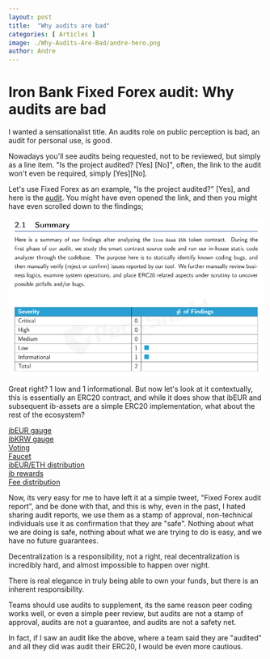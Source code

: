 ```yaml
---
layout: post
title:  "Why audits are bad"
categories: [ Articles ]
image: ./Why-Audits-Are-Bad/andre-hero.png
author: Andre
---
```


# Iron Bank Fixed Forex audit: Why audits are bad

I wanted a sensationalist title. An audits role on public perception is bad, an audit for personal use, is good.

Nowadays you'll see audits being requested, not to be reviewed, but simply as a line item. "Is the project audited? \[Yes\] \[No\]", often, the link to the audit won't even be required, simply \[Yes\]\[No\].

Let's use Fixed Forex as an example, "Is the project audited?" \[Yes\], and here is the [audit](https://github.com/andrecronje/fixed-forex-audit/blob/main/PeckShield-Audit-Report-ERC20-ibEUR-v1.0.pdf). You might have even opened the link, and then you might have even scrolled down to the findings;

![](1.png)

Great right? 1 low and 1 informational. But now let's look at it contextually, this is essentially an ERC20 contract, and while it does show that ibEUR and subsequent ib-assets are a simple ERC20 implementation, what about the rest of the ecosystem?

[ibEUR gauge](https://etherscan.io/address/0x9d7ca778d067045a9d6b871c9d28589875308018)  
[ibKRW gauge](https://etherscan.io/address/0x8992fd229b574b8083de1249bc6fd3711fda45dd)  
[Voting](https://etherscan.io/address/0xd9c8620c0c0b866b7b5180d2d70093165340326d)  
[Faucet](https://etherscan.io/address/0x7d254d9adc588126edaee52a1029278180a802e8)  
[ibEUR/ETH distribution](https://etherscan.io/address/0x1da8a6fe33bd35b99505d67843eec9fa124f2d4b)  
[ib rewards](https://etherscan.io/address/0x83893c4a42f8654c2dd4ff7b4a7cd0e33ae8c859)  
[Fee distribution](https://etherscan.io/address/0x27761efeb0c7b411e71d0fd0aee5dde35c810cc2)

Now, its very easy for me to have left it at a simple tweet, "Fixed Forex audit report", and be done with that, and this is why, even in the past, I hated sharing audit reports, we use them as a stamp of approval, non-technical individuals use it as confirmation that they are "safe". Nothing about what we are doing is safe, nothing about what we are trying to do is easy, and we have no future guarantees.

Decentralization is a responsibility, not a right, real decentralization is incredibly hard, and almost impossible to happen over night.

There is real elegance in truly being able to own your funds, but there is an inherent responsibility.

Teams should use audits to supplement, its the same reason peer coding works well, or even a simple peer review, but audits are not a stamp of approval, audits are not a guarantee, and audits are not a safety net.

In fact, if I saw an audit like the above, where a team said they are "audited" and all they did was audit their ERC20, I would be even more cautious.
